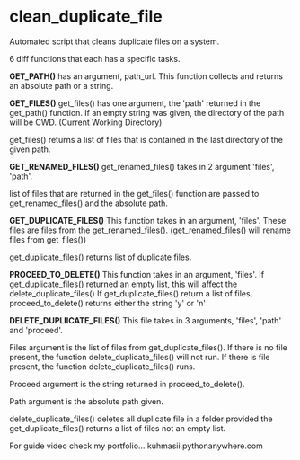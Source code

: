 # clean_duplicate_file
Automated script that cleans duplicate files on a system.

6 diff functions that each has a specific tasks.

**GET_PATH()**
has an argument, path_url.
This function collects and returns an absolute path or a string.

**GET_FILES()**
get_files() has one argument, the 'path' returned in the get_path() function.
If an empty string was given, the directory of the path will be CWD.
(Current Working Directory)

get_files() returns a list of files that is contained in the last directory  of the given path.

**GET_RENAMED_FILES()**
get_renamed_files() takes in 2 argument 'files', 'path'.

list of files that are returned in the get_files() function are passed
to get_renamed_files() and the absolute path.

**GET_DUPLICATE_FILES()**
This function takes in an argument, 'files'.
These files are files from the get_renamed_files().
(get_renamed_files() will rename files from get_files())

get_duplicate_files() returns list of duplicate files.


**PROCEED_TO_DELETE()**
This function takes in an argument, 'files'.
If get_duplicate_files() returned an empty list, this will affect 
the delete_duplicate_files()
If get_duplicate_files() return a list of files, proceed_to_delete()
returns either the string 'y' or 'n'

**DELETE_DUPLIICATE_FILES()**
This file takes in 3 arguments,
'files', 'path' and 'proceed'.

Files argument is the list of files from get_duplicate_files().
If there is no file present, the function delete_duplicate_files() will not run.
If there is file present, the function delete_duplicate_files() runs.

Proceed argument is the string returned in proceed_to_delete().

Path argument is the absolute path given.

delete_duplicate_files() deletes all duplicate file in a folder provided the get_duplicate_files() returns a list of files not an empty list.

For guide video check my portfolio... kuhmasii.pythonanywhere.com

